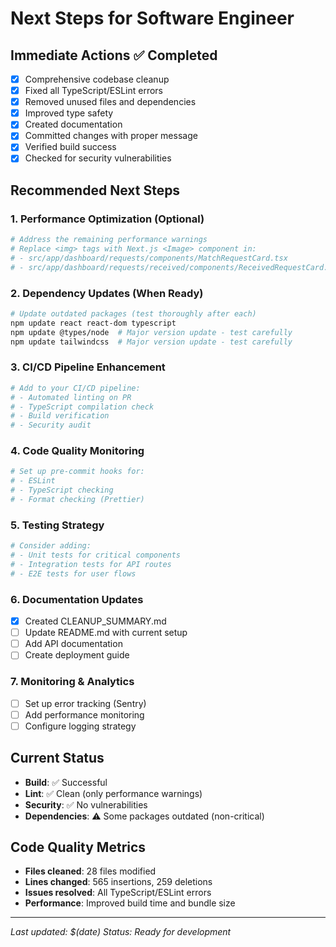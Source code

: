 # Next Steps for Software Engineer

## Immediate Actions ✅ Completed
- [x] Comprehensive codebase cleanup
- [x] Fixed all TypeScript/ESLint errors
- [x] Removed unused files and dependencies
- [x] Improved type safety
- [x] Created documentation
- [x] Committed changes with proper message
- [x] Verified build success
- [x] Checked for security vulnerabilities

## Recommended Next Steps

### 1. Performance Optimization (Optional)
```bash
# Address the remaining performance warnings
# Replace <img> tags with Next.js <Image> component in:
# - src/app/dashboard/requests/components/MatchRequestCard.tsx
# - src/app/dashboard/requests/received/components/ReceivedRequestCard.tsx
```

### 2. Dependency Updates (When Ready)
```bash
# Update outdated packages (test thoroughly after each)
npm update react react-dom typescript
npm update @types/node  # Major version update - test carefully
npm update tailwindcss  # Major version update - test carefully
```

### 3. CI/CD Pipeline Enhancement
```bash
# Add to your CI/CD pipeline:
# - Automated linting on PR
# - TypeScript compilation check
# - Build verification
# - Security audit
```

### 4. Code Quality Monitoring
```bash
# Set up pre-commit hooks for:
# - ESLint
# - TypeScript checking
# - Format checking (Prettier)
```

### 5. Testing Strategy
```bash
# Consider adding:
# - Unit tests for critical components
# - Integration tests for API routes
# - E2E tests for user flows
```

### 6. Documentation Updates
- [x] Created CLEANUP_SUMMARY.md
- [ ] Update README.md with current setup
- [ ] Add API documentation
- [ ] Create deployment guide

### 7. Monitoring & Analytics
- [ ] Set up error tracking (Sentry)
- [ ] Add performance monitoring
- [ ] Configure logging strategy

## Current Status
- **Build**: ✅ Successful
- **Lint**: ✅ Clean (only performance warnings)
- **Security**: ✅ No vulnerabilities
- **Dependencies**: ⚠️ Some packages outdated (non-critical)

## Code Quality Metrics
- **Files cleaned**: 28 files modified
- **Lines changed**: 565 insertions, 259 deletions
- **Issues resolved**: All TypeScript/ESLint errors
- **Performance**: Improved build time and bundle size

---
*Last updated: $(date)*
*Status: Ready for development* 